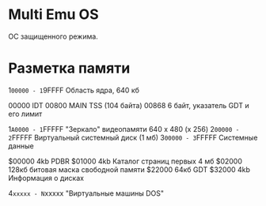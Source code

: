 # Multi Emu OS

ОС защищенного режима.

# Разметка памяти

1`00000 - 1`9FFFF Область ядра, 640 кб
 
 00000   IDT
 00800   MAIN TSS (104 байта)
 00868   <tmp> 6 байт, указатель GDT и его лимит

1`A0000 - 1`FFFFF "Зеркало" видеопамяти 640 x 480 (x 256)
2`00000 - 2`FFFFF Виртуальный системный диск (1 мб)
3`00000 - 3`FFFFF Системные данные

 $00000  4kb     PDBR
 $01000  4kb     Каталог страниц первых 4 мб
 $02000  128кб   битовая маска свободной памяти
 $22000  64кб    GDT
 $32000  4kb     Информация о дисках

4`xxxxx - N`xxxxx "Виртуальные машины DOS"
